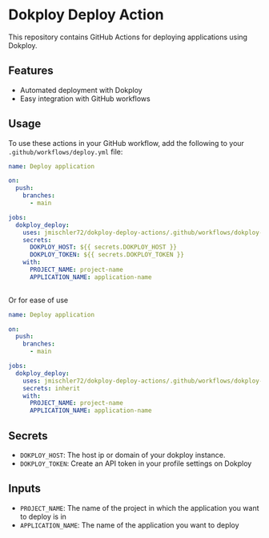 # Dokploy Deploy Action

This repository contains GitHub Actions for deploying applications using Dokploy.

## Features

- Automated deployment with Dokploy
- Easy integration with GitHub workflows

## Usage

To use these actions in your GitHub workflow, add the following to your `.github/workflows/deploy.yml` file:

```yaml
name: Deploy application

on:
  push:
    branches:
      - main

jobs:
  dokploy_deploy:
    uses: jmischler72/dokploy-deploy-actions/.github/workflows/dokploy-deploy-actions.yaml@main
    secrets: 
      DOKPLOY_HOST: ${{ secrets.DOKPLOY_HOST }}
      DOKPLOY_TOKEN: ${{ secrets.DOKPLOY_TOKEN }}
    with:
      PROJECT_NAME: project-name
      APPLICATION_NAME: application-name
    
```

Or for ease of use

```yaml
name: Deploy application

on:
  push:
    branches:
      - main

jobs:
  dokploy_deploy:
    uses: jmischler72/dokploy-deploy-actions/.github/workflows/dokploy-deploy-actions.yaml@main
    secrets: inherit
    with:
      PROJECT_NAME: project-name
      APPLICATION_NAME: application-name
```

## Secrets

- `DOKPLOY_HOST`: The host ip or domain of your dokploy instance.
- `DOKPLOY_TOKEN`: Create an API token in your profile settings on Dokploy

## Inputs

- `PROJECT_NAME`: The name of the project in which the application you want to deploy is in
- `APPLICATION_NAME`: The name of the application you want to deploy

